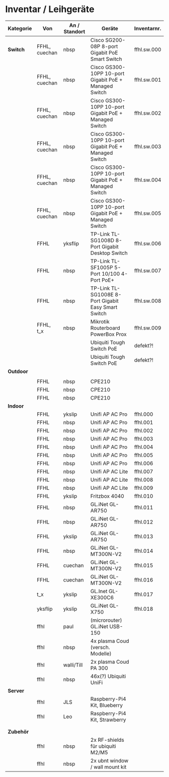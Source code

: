 # Inventar / Leihgeräte

  | Kategorie   | Von           | An / Standort | Geräte                                                | Inventarnr. |
  | ----------- | ------------- | ------------- | ----------------------------------------------------- | ----------- |
  | **Switch**  | FFHL, cuechan | nbsp          | Cisco SG200-08P 8-port Gigabit PoE Smart Switch       | ffhl.sw.000 |
  |             | FFHL, cuechan | nbsp          | Cisco GS300-10PP 10-port Gigabit PoE + Managed Switch | ffhl.sw.001 |
  |             | FFHL, cuechan | nbsp          | Cisco GS300-10PP 10-port Gigabit PoE + Managed Switch | ffhl.sw.002 |
  |             | FFHL, cuechan | nbsp          | Cisco GS300-10PP 10-port Gigabit PoE + Managed Switch | ffhl.sw.003 |
  |             | FFHL, cuechan | nbsp          | Cisco GS300-10PP 10-port Gigabit PoE + Managed Switch | ffhl.sw.004 |
  |             | FFHL, cuechan | nbsp          | Cisco GS300-10PP 10-port Gigabit PoE + Managed Switch | ffhl.sw.005 |
  |             | FFHL          | yksflip       | TP-Link TL-SG1008D 8-Port Gigabit Desktop Switch      | ffhl.sw.006 |
  |             | FFHL          | nbsp          | TP-Link TL-SF1005P 5-Port 10/100 4-Port PoE+          | ffhl.sw.007 |
  |             | FFHL          | nbsp          | TP-Link TL-SG1008E 8-Port Gigabit Easy Smart Switch   | ffhl.sw.008 |
  |             | FFHL, t_x     | nbsp          | Mikrotik Routerboard PowerBox Prox                    | ffhl.sw.009 |
  |             |               |               | Ubiquiti Tough Switch PoE                             | defekt?!    |
  |             |               |               | Ubiquiti Tough Switch PoE                             | defekt?!    |
  | **Outdoor** |               |               |                                                       |             |
  |             |               |               |                                                       |             |
  |             | FFHL          | nbsp          | CPE210                                                |             |
  |             | FFHL          | nbsp          | CPE210                                                |             |
  |             | FFHL          | nbsp          | CPE210                                                |             |
  | **Indoor**  |               |               |                                                       |             |
  |             | FFHL          | ykslip        | Unifi AP AC Pro                                       | ffhl.000    |
  |             | FFHL          | nbsp          | Unifi AP AC Pro                                       | ffhl.001    |
  |             | FFHL          | nbsp          | Unifi AP AC Pro                                       | ffhl.002    |
  |             | FFHL          | nbsp          | Unifi AP AC Pro                                       | ffhl.003    |
  |             | FFHL          | nbsp          | Unifi AP AC Pro                                       | ffhl.004    |
  |             | FFHL          | nbsp          | Unifi AP AC Pro                                       | ffhl.005    |
  |             | FFHL          | nbsp          | Unifi AP AC Pro                                       | ffhl.006    |
  |             | FFHL          | nbsp          | Unifi AP AC Lite                                      | ffhl.007    |
  |             | FFHL          | nbsp          | Unifi AP AC Lite                                      | ffhl.008    |
  |             | FFHL          | nbsp          | Unifi AP AC Lite                                      | ffhl.009    |
  |             | FFHL          | ykslip        | Fritzbox 4040                                         | ffhl.010    |
  |             | FFHL          | nbsp          | GL.iNet GL-AR750                                      | ffhl.011    |
  |             | FFHL          | nbsp          | GL.iNet GL-AR750                                      | ffhl.012    |
  |             | FFHL          | ykslip        | GL.iNet GL-AR750                                      | ffhl.013    |
  |             | FFHL          | nbsp          | GL.iNet GL-MT300N-V2                                  | ffhl.014    |
  |             | FFHL          | cuechan       | GL.iNet GL-MT300N-V2                                  | ffhl.015    |
  |             | FFHL          | cuechan       | GL.iNet GL-MT300N-V2                                  | ffhl.016    |
  |             | t_x           | ykslip        | GL.Inet GL-XE300C6                                    | ffhl.017    |
  |             | yksflip       | ykslip        | GL.iNet GL-X750                                       | ffhl.018    |
  |             | ffhl          | paul          | (microrouter) GL.iNet USB-150                         |             |
  |             | ffhl          | nbsp          | 4x plasma Coud (versch. Modelle)                      |             |
  |             | ffhl          | walli/Till    | 2x plasma Coud PA 300                                 |             |
  |             | ffhl          | nbsp          | 46x(?) Ubiquiti UniFi                                 |             |
  | **Server**  |               |               |                                                       |             |
  |             | ffhl          | JLS           | Raspberry-Pi4 Kit, Blueberry                          |             |
  |             | ffhl          | Leo           | Raspberry-Pi4 Kit, Strawberry                         |             |
  |             |               |               |                                                       |             |
  |             |               |               |                                                       |             |
  | **Zubehör** |               |               |                                                       |             |
  |             | ffhl          | nbsp          | 2x RF-shields für ubiquiti M2/M5                      |             |
  |             | ffhl          | nbsp          | 2x ubnt window / wall mount kit                       |             |